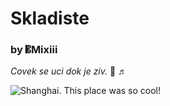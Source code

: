 # Skladiste
### by 𝄡**Mixiii**

*Covek se uci dok je ziv.* 🎻 **♬**

![Shanghai. This place was so cool!](https://i.ibb.co/BcqkJJZ/127642820-1505847119605912-3602961620555077275-n.jpg)
